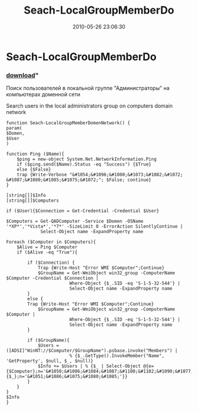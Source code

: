 ﻿---
pid:            1876
parent:         0
children:       
poster:         Angel-Keeper
title:          Seach-LocalGroupMemberDo
date:           2010-05-26 23:06:30
format:         posh
---

# Seach-LocalGroupMemberDo

### [download](1876.ps1)"

&#1055;&#1086;&#1080;&#1089;&#1082; &#1087;&#1086;&#1083;&#1100;&#1079;&#1086;&#1074;&#1072;&#1090;&#1077;&#1083;&#1077;&#1081; &#1074; &#1083;&#1086;&#1082;&#1072;&#1083;&#1100;&#1085;&#1086;&#1081; &#1075;&#1088;&#1091;&#1087;&#1087;&#1077; "&#1040;&#1076;&#1084;&#1080;&#1085;&#1080;&#1089;&#1090;&#1088;&#1072;&#1090;&#1086;&#1088;&#1099;" &#1085;&#1072; &#1082;&#1086;&#1084;&#1087;&#1100;&#1102;&#1090;&#1077;&#1088;&#1072;&#1093; &#1076;&#1086;&#1084;&#1077;&#1085;&#1085;&#1086;&#1081; &#1089;&#1077;&#1090;&#1080;

Search users in the local administrators group on computers domain network 

```posh
function Seach-LocalGroupMemberDomenNetwork() {
param(
$Domen,
$User
)

function Ping ($Name){ 
    $ping = new-object System.Net.NetworkInformation.Ping
    if ($ping.send($Name).Status -eq "Success") {$True}
    else {$False} 
	trap {Write-Verbose "&#1054;&#1096;&#1080;&#1073;&#1082;&#1072; &#1087;&#1080;&#1085;&#1075;&#1072;"; $False; continue}
}

[string[]]$Info
[string[]]$Computers

if ($User){$Connection = Get-Credential -Credential $User}

$Computers = Get-QADComputer -Service $Domen -OSName '*XP*','*Vista*','*7*' -SizeLimit 0 -ErrorAction SilentlyContinue | 
			 Select-Object name -ExpandProperty name

Foreach ($Computer in $Computers){
	$Alive = Ping $Computer
	if ($Alive -eq "True"){
		
		if ($Connection) {
			Trap {Write-Host "Error WMI $Computer";Continue}
			$GroupName = Get-WmiObject win32_group -ComputerName $Computer -Credential $Connection | 
						Where-Object {$_.SID -eq 'S-1-5-32-544'} | 
						Select-Object name -ExpandProperty name
		}
		else {
		Trap {Write-Host "Error WMI $Computer";Continue}
			$GroupName = Get-WmiObject win32_group -ComputerName $Computer | 
						Where-Object {$_.SID -eq 'S-1-5-32-544'} | 
						Select-Object name -ExpandProperty name
		}
		
		if ($GroupName){
			$Users = ([ADSI]"WinNT://$Computer/$GroupName").psbase.invoke("Members") | 
						% {$_.GetType().InvokeMember("Name", 'GetProperty', $null, $_, $null)}
			$Info += $Users | % {$_ | Select-Object @{e={$Computer};n='&#1050;&#1086;&#1084;&#1087;&#1100;&#1102;&#1090;&#1077;&#1088;'},@{e={$_};n='&#1051;&#1086;&#1075;&#1080;&#1085;'}}
		}
	}
}
$Info
}

```
